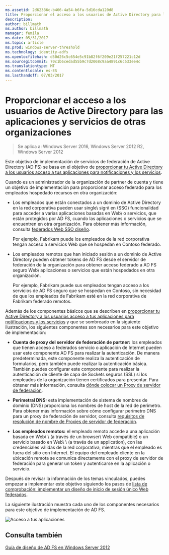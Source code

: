 ```yaml
---
ms.assetid: 2d62386c-b466-4a54-b6fa-5d16cda120d8
title: Proporcionar el acceso a los usuarios de Active Directory para las aplicaciones y servicios de otras organizaciones
description: 
author: billmath
ms.author: billmath
manager: femila
ms.date: 05/31/2017
ms.topic: article
ms.prod: windows-server-threshold
ms.technology: identity-adfs
ms.openlocfilehash: d50d26c5c654e5c91b82f6f209e21f257221c12d
ms.sourcegitcommit: 70c1b6cedad55b9c7d2068c9aa4891c6c533ee4c
ms.translationtype: MT
ms.contentlocale: es-ES
ms.lasthandoff: 07/03/2017
---
```

# <a name="provide-your-active-directory-users-access-to-the-applications-and-services-of-other-organizations"></a>Proporcionar el acceso a los usuarios de Active Directory para las aplicaciones y servicios de otras organizaciones

>Se aplica a: Windows Server 2016, Windows Server 2012 R2, Windows Server 2012

Este objetivo de implementación de servicios de federación de Active Directory \(AD FS\) se basa en el objetivo de [proporcionar tu Active Directory a los usuarios acceso a tus aplicaciones para notificaciones y los servicios](Provide-Your-Active-Directory-Users-Access-to-Your-Claims-Aware-Applications-and-Services.md).  
  
Cuando es un administrador de la organización de partner de cuenta y tiene un objetivo de implementación para proporcionar acceso federado para los empleados hospedado recursos en otra organización:  
  
-   Los empleados que están conectados a un dominio de Active Directory en la red corporativa pueden usar single\ sign\ en \(SSO\) funcionalidad para acceder a varias aplicaciones basadas en Web\ o servicios, que están protegidos por AD FS, cuando las aplicaciones o servicios que se encuentren en otra organización. Para obtener más información, consulta [federados Web SSO diseño](Federated-Web-SSO-Design.md).  
  
    Por ejemplo, Fabrikam puede los empleados de la red corporativa tengan acceso a servicios Web que se hospedan en Contoso federado.  
  
-   Los empleados remotos que han iniciado sesión a un dominio de Active Directory pueden obtener tokens de AD FS desde el servidor de federación de la organización para obtener acceso federado a AD FS seguro Web\ aplicaciones o servicios que están hospedados en otra organización.  
  
    Por ejemplo, Fabrikam puede sus empleados tengan acceso a los servicios de AD FS seguro que se hospedan en Contoso, sin necesidad de que los empleados de Fabrikam esté en la red corporativa de Fabrikam federado remotos.  
  
Además de los componentes básicos que se describen en [proporcionar tu Active Directory a los usuarios acceso a tus aplicaciones para notificaciones y los servicios](Provide-Your-Active-Directory-Users-Access-to-Your-Claims-Aware-Applications-and-Services.md) y que se sombreado en la siguiente ilustración, los siguientes componentes son necesarios para este objetivo de implementación:  
  
-   **Cuenta de proxy del servidor de federación de partner:** los empleados que tienen acceso a federados servicio o aplicación de Internet pueden usar este componente AD FS para realizar la autenticación. De manera predeterminada, este componente realiza la autenticación de formularios, pero también puede realizar la autenticación básica. También puedes configurar este componente para realizar la autenticación de cliente de capa de Sockets seguros \(SSL\) si los empleados de la organización tienen certificados para presentar. Para obtener más información, consulta [dónde colocar un Proxy de servidor de federación](Where-to-Place-a-Federation-Server-Proxy.md).  
  
-   **Perimetral DNS:** esta implementación de sistema de nombres de dominio \(DNS\) proporciona los nombres de host de la red de perímetro. Para obtener más información sobre cómo configurar perímetro DNS para un proxy de federación de servidor, consulta [requisitos de resolución de nombre de Proxies de servidor de federación](Name-Resolution-Requirements-for-Federation-Server-Proxies.md).  
  
-   **Los empleados remotos:** el empleado remoto accede a una aplicación basada en Web\ \ (a través de un browser\ Web compatible) o un servicio basado en Web\ \ (a través de un application\), con las credenciales válidas de la red corporativa, mientras que el empleado es fuera del sitio con Internet. El equipo del empleado cliente en la ubicación remota se comunica directamente con el proxy de servidor de federación para generar un token y autenticarse en la aplicación o servicio.  
  
Después de revisar la información de los temas vinculados, puedes empezar a implementar este objetivo siguiendo los pasos de [lista de comprobación: implementar un diseño de inicio de sesión único Web federados](../../ad-fs/deployment/Checklist--Implementing-a-Federated-Web-SSO-Design.md).  
  
La siguiente ilustración muestra cada uno de los componentes necesarios para este objetivo de implementación de AD FS.  
  
![Acceso a tus aplicaciones](media/50af4837-31e0-451f-a942-e705c2300065.gif)  
  
## <a name="see-also"></a>Consulta también
[Guía de diseño de AD FS en Windows Server 2012](AD-FS-Design-Guide-in-Windows-Server-2012.md)
